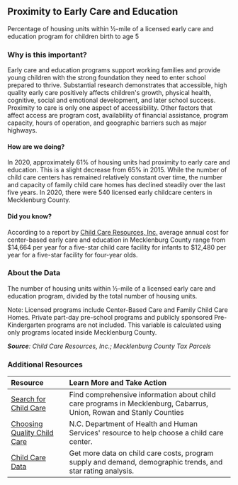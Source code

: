 ## Proximity to Early Care and Education
Percentage of housing units within &#189;-mile of a licensed early care and education program for children birth to age 5

### Why is this important?
Early care and education programs support working families and provide young children with the strong foundation they need to enter school prepared to thrive. Substantial research demonstrates that accessible, high quality early care positively affects children's growth, physical health, cognitive, social and emotional development, and later school success. Proximity to care is only one aspect of accessibility. Other factors that affect access are program cost, availability of financial assistance, program capacity, hours of operation, and geographic barriers such as major highways.

#### How are we doing?
In 2020, approximately 61% of housing units had proximity to early care and education. This is a slight decrease from 65% in 2015. While the number of child care centers has remained relatively constant over time, the number and capacity of family child care homes has declined steadily over the last five years.  In 2020, there were 540 licensed early childcare centers in Mecklenburg County.

#### Did you know?
According to a report by [Child Care Resources, Inc.](https://www.childcareresourcesinc.org/) average annual cost for center-based early care and education in Mecklenburg County range from $14,664 per year for a five-star child care facility for infants to $12,480 per year for a five-star facility for four-year olds.

### About the Data
The number of housing units within &#189;-mile of a licensed early care and education program, divided by the total number of housing units. 

Note: Licensed programs include Center-Based Care and Family Child Care Homes. Private part-day pre-school programs and publicly sponsored Pre-Kindergarten programs are not included. This variable is calculated using only programs located inside Mecklenburg County.

_**Source**: Child Care Resources, Inc.; Mecklenburg County Tax Parcels_

### Additional Resources
|Resource | Learn More and Take Action |
|:--- | :--- |
|[Search for Child Care](http://www.childcareresourcesinc.org/parents-families/search-for-child-care/)| Find comprehensive information about child care programs in Mecklenburg, Cabarrus, Union, Rowan and Stanly Counties
|[Choosing Quality Child Care](https://ncchildcare.ncdhhs.gov/Parent/Choosing-Quality-Child-Care/making-the-right-decision)| N.C. Department of Health and Human Services' resource to help choose a child care center.
|[Child Care Data](https://www.childcareresourcesinc.org/)|Get more data on child care costs, program supply and demand, demographic trends, and star rating analysis.
